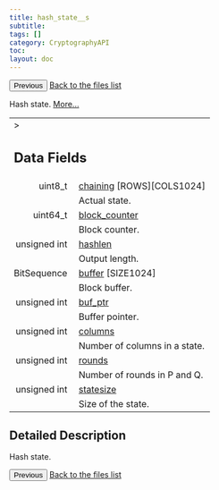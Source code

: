 ```yaml
---
title: hash_state__s
subtitle:
tags: []
category: CryptographyAPI
toc:
layout: doc
---
```


<button class="uk-button uk-button-default uk-button-small uk-margin-medium-top" onclick="history.back()">Previous</button>
<a class="uk-button uk-button-default uk-button-small uk-margin-medium-top crypto-button" href="../../crypto-api/files">Back to the files list</a>


<p>Hash state.  
 <a href="../hash_state__s#details">More...</a></p>
<table class="memberdecls">
<tr class="heading"><td colspan="4">><h2 class="groupheader"><a name="pub-attribs"></a>
Data Fields</h2></td></tr>
<tr class="memitem:ae781356fb43376d0c0da5a21583d163c"><td class="memItemLeft" align="right" valign="top"><a id="ae781356fb43376d0c0da5a21583d163c"></a>
uint8_t&#160;</td><td colspan="3" class="memItemRight" valign="bottom"><a class="el" href="../hash_state__s#ae781356fb43376d0c0da5a21583d163c">chaining</a> [ROWS][COLS1024]</td></tr>
<tr class="memdesc:ae781356fb43376d0c0da5a21583d163c"><td class="mdescLeft">&#160;</td><td colspan="3" class="mdescRight">Actual state. <br /></td></tr>
<tr class="memitem:a92b25837cf5dd7fb7e1113eb46c5252f"><td class="memItemLeft" align="right" valign="top"><a id="a92b25837cf5dd7fb7e1113eb46c5252f"></a>
uint64_t&#160;</td><td colspan="3" class="memItemRight" valign="bottom"><a class="el" href="../hash_state__s#a92b25837cf5dd7fb7e1113eb46c5252f">block_counter</a></td></tr>
<tr class="memdesc:a92b25837cf5dd7fb7e1113eb46c5252f"><td class="mdescLeft">&#160;</td><td colspan="3" class="mdescRight">Block counter. <br /></td></tr>
<tr class="memitem:ae892a3004fae62625c6b475f2b4addea"><td class="memItemLeft" align="right" valign="top"><a id="ae892a3004fae62625c6b475f2b4addea"></a>
unsigned int&#160;</td><td colspan="3" class="memItemRight" valign="bottom"><a class="el" href="../hash_state__s#ae892a3004fae62625c6b475f2b4addea">hashlen</a></td></tr>
<tr class="memdesc:ae892a3004fae62625c6b475f2b4addea"><td class="mdescLeft">&#160;</td><td colspan="3" class="mdescRight">Output length. <br /></td></tr>
<tr class="memitem:a57f3a2ead170963cd925f867a2758851"><td class="memItemLeft" align="right" valign="top"><a id="a57f3a2ead170963cd925f867a2758851"></a>
BitSequence&#160;</td><td colspan="3" class="memItemRight" valign="bottom"><a class="el" href="../hash_state__s#a57f3a2ead170963cd925f867a2758851">buffer</a> [SIZE1024]</td></tr>
<tr class="memdesc:a57f3a2ead170963cd925f867a2758851"><td class="mdescLeft">&#160;</td><td colspan="3" class="mdescRight">Block buffer. <br /></td></tr>
<tr class="memitem:a1f799e7efeb184f0fd418583f1c1fa46"><td class="memItemLeft" align="right" valign="top"><a id="a1f799e7efeb184f0fd418583f1c1fa46"></a>
unsigned int&#160;</td><td colspan="3" class="memItemRight" valign="bottom"><a class="el" href="../hash_state__s#a1f799e7efeb184f0fd418583f1c1fa46">buf_ptr</a></td></tr>
<tr class="memdesc:a1f799e7efeb184f0fd418583f1c1fa46"><td class="mdescLeft">&#160;</td><td colspan="3" class="mdescRight">Buffer pointer. <br /></td></tr>
<tr class="memitem:a291416e9a8daa23be4958f548332b1f3"><td class="memItemLeft" align="right" valign="top"><a id="a291416e9a8daa23be4958f548332b1f3"></a>
unsigned int&#160;</td><td colspan="3" class="memItemRight" valign="bottom"><a class="el" href="../hash_state__s#a291416e9a8daa23be4958f548332b1f3">columns</a></td></tr>
<tr class="memdesc:a291416e9a8daa23be4958f548332b1f3"><td class="mdescLeft">&#160;</td><td colspan="3" class="mdescRight">Number of columns in a state. <br /></td></tr>
<tr class="memitem:a8c9bad69661e000e1c233d0726d43772"><td class="memItemLeft" align="right" valign="top"><a id="a8c9bad69661e000e1c233d0726d43772"></a>
unsigned int&#160;</td><td colspan="3" class="memItemRight" valign="bottom"><a class="el" href="../hash_state__s#a8c9bad69661e000e1c233d0726d43772">rounds</a></td></tr>
<tr class="memdesc:a8c9bad69661e000e1c233d0726d43772"><td class="mdescLeft">&#160;</td><td colspan="3" class="mdescRight">Number of rounds in P and Q. <br /></td></tr>
<tr class="memitem:a36c9b5c4679013f1bbf4069335269be4"><td class="memItemLeft" align="right" valign="top"><a id="a36c9b5c4679013f1bbf4069335269be4"></a>
unsigned int&#160;</td><td colspan="3" class="memItemRight" valign="bottom"><a class="el" href="../hash_state__s#a36c9b5c4679013f1bbf4069335269be4">statesize</a></td></tr>
<tr class="memdesc:a36c9b5c4679013f1bbf4069335269be4"><td class="mdescLeft">&#160;</td><td colspan="3" class="mdescRight">Size of the state. <br /></td></tr>
</table>
<a name="details" id="details"></a>

## Detailed Description

<div class="textblock"><p>Hash state. </p>
<button class="uk-button uk-button-default uk-button-small uk-margin-medium-top" onclick="history.back()">Previous</button>
<a class="uk-button uk-button-default uk-button-small uk-margin-medium-top crypto-button" href="../../crypto-api/files">Back to the files list</a>
